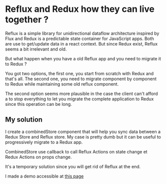 # Reflux and Redux how they can live together ?

Reflux is a simple library for unidirectional dataflow architecture inspired by Flux and Redux is a predictable state container for JavaScript apps. Both are use to get/update data in a react context. But since Redux exist, Reflux seems a bit irrelevant and old.

But what happen when you have a old Reflux app and you need to migrate it to Redux ?

You got two options, the first one, you start from scratch with Redux and that's all. The second one, you need to migrate component by component to Redux while maintaining some old reflux component.

The second option seems more plausible in the case the client can't afford a to stop everything to let you migrate the complete application to Redux since this operation can be long.

## My solution

I create a combinedStore component that will help you sync data between a Redux Store and Reflux store. My case is pretty dumb but it can be useful to progressively migrate to a Redux app.

CombinedStore use callback to call Reflux Actions on state change et Redux Actions on props change.

It's a temporary solution since you will get rid of Reflux at the end.

I made a demo accessible at [this page](https://guitarlove.github.io/reflux-redux-how-they-can-live-together/)